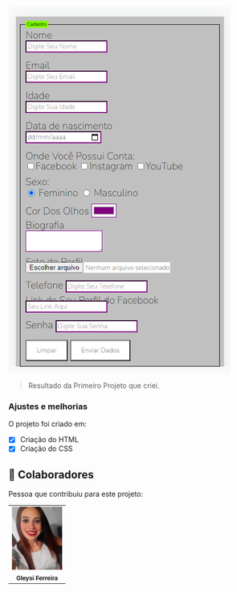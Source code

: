 <img src="./assets/formu.png" alt="Interface-Formulario">

> Resultado da Primeiro Projeto que criei.
### Ajustes e melhorias

O projeto foi criado em:

- [x] Criação do HTML
- [x] Criação do CSS

## 🤝 Colaboradores

Pessoa que contribuiu para este projeto:

<table>
  <tr>
    <td align="center">
      <a href="#">
        <img src="./assets/eu.jpg" width="100px;" alt="Foto da Gleysi"/><br>
        <sub>
          <b>Gleysi Ferreira</b>
        </sub>
      </a>
    </td>
   </tr>
</table>